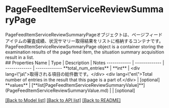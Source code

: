 # PageFeedItemServiceReviewSummaryPage

<div lang=\"ja\">PageFeedItemServiceReviewSummaryPageオブジェクトは、ページフィードアイテムの審査成績、状況サマリー取得結果をリストに格納するコンテナです。</div> <div lang=\"en\">PageFeedItemServiceReviewSummaryPage object is a container storing the examination results of the page feed item, the situation summary acquisition result in a list.</div> 
## Properties
Name | Type | Description | Notes
------------ | ------------- | ------------- | -------------
**total_num_entries** | **int** | &lt;div lang&#x3D;\&quot;ja\&quot;&gt;取得される項目の総件数です。&lt;/div&gt; &lt;div lang&#x3D;\&quot;en\&quot;&gt;Total number of entries in the result that this page is a part of.&lt;/div&gt;  | [optional] 
**values** | [**list[PageFeedItemServiceReviewSummaryValue]**](PageFeedItemServiceReviewSummaryValue.md) |  | [optional] 

[[Back to Model list]](../README.md#documentation-for-models) [[Back to API list]](../README.md#documentation-for-api-endpoints) [[Back to README]](../README.md)


